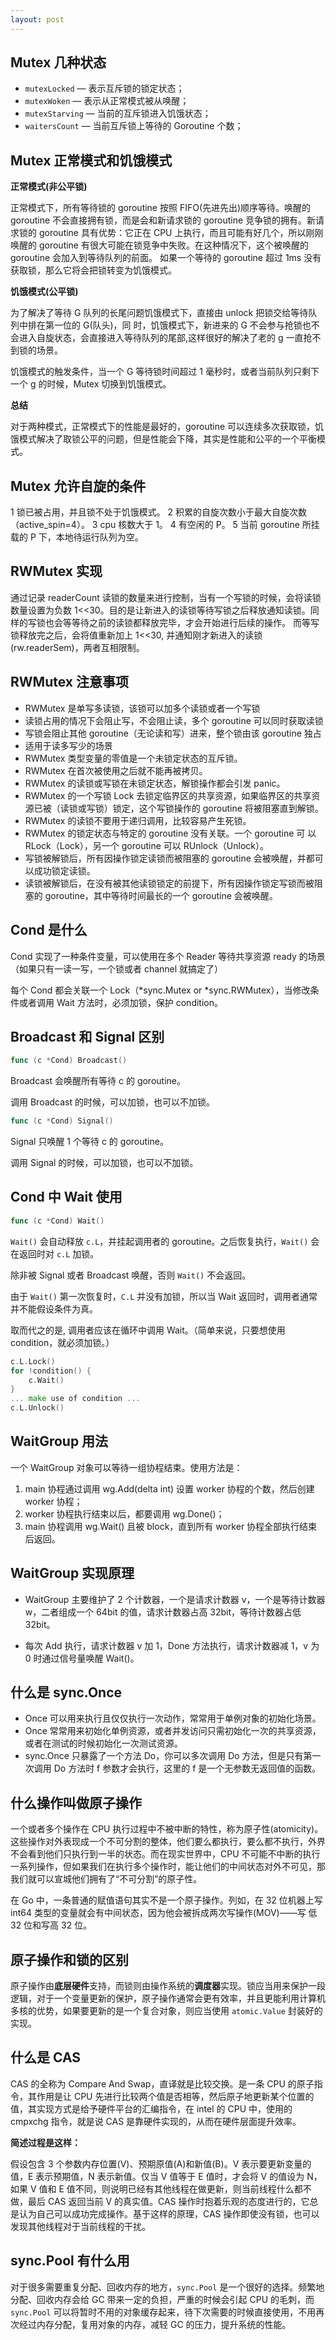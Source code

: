 ```yaml
---
layout: post
---
```


## Mutex 几种状态

* `mutexLocked` — 表示互斥锁的锁定状态；
* `mutexWoken` — 表示从正常模式被从唤醒；
* `mutexStarving` — 当前的互斥锁进入饥饿状态；
* `waitersCount` — 当前互斥锁上等待的 Goroutine 个数；

## Mutex 正常模式和饥饿模式

**正常模式(非公平锁)**

正常模式下，所有等待锁的 goroutine 按照 FIFO(先进先出)顺序等待。唤醒的 goroutine 不会直接拥有锁，而是会和新请求锁的 goroutine 竞争锁的拥有。新请求锁的 goroutine 具有优势：它正在 CPU 上执行，而且可能有好几个，所以刚刚唤醒的 goroutine 有很大可能在锁竞争中失败。在这种情况下，这个被唤醒的 goroutine 会加入到等待队列的前面。 如果一个等待的 goroutine 超过 1ms 没有获取锁，那么它将会把锁转变为饥饿模式。

**饥饿模式(公平锁)**

为了解决了等待 G 队列的长尾问题饥饿模式下，直接由 unlock 把锁交给等待队列中排在第一位的 G(队头)，同
时，饥饿模式下，新进来的 G 不会参与抢锁也不会进入自旋状态，会直接进入等待队列的尾部,这样很好的解决了老的 g 一直抢不到锁的场景。

饥饿模式的触发条件，当一个 G 等待锁时间超过 1 毫秒时，或者当前队列只剩下一个 g 的时候，Mutex 切换到饥饿模式。

**总结**

对于两种模式，正常模式下的性能是最好的，goroutine 可以连续多次获取锁，饥饿模式解决了取锁公平的问题，但是性能会下降，其实是性能和公平的一个平衡模式。

## Mutex 允许自旋的条件

1 锁已被占用，并且锁不处于饥饿模式。
2 积累的自旋次数小于最大自旋次数（active_spin=4）。
3 cpu 核数大于 1。
4 有空闲的 P。
5 当前 goroutine 所挂载的 P 下，本地待运行队列为空。

## RWMutex 实现

通过记录 readerCount 读锁的数量来进行控制，当有一个写锁的时候，会将读锁数量设置为负数 1<<30。目的是让新进入的读锁等待写锁之后释放通知读锁。同样的写锁也会等等待之前的读锁都释放完毕，才会开始进行后续的操作。 而等写锁释放完之后，会将值重新加上 1<<30, 并通知刚才新进入的读锁(rw.readerSem)，两者互相限制。 

##  RWMutex 注意事项

* RWMutex 是单写多读锁，该锁可以加多个读锁或者一个写锁
* 读锁占用的情况下会阻止写，不会阻止读，多个 goroutine 可以同时获取读锁
* 写锁会阻止其他 goroutine（无论读和写）进来，整个锁由该 goroutine 独占
* 适用于读多写少的场景
* RWMutex 类型变量的零值是一个未锁定状态的互斥锁。
* RWMutex 在首次被使用之后就不能再被拷贝。
* RWMutex 的读锁或写锁在未锁定状态，解锁操作都会引发 panic。 
* RWMutex 的一个写锁 Lock 去锁定临界区的共享资源，如果临界区的共享资源已被（读锁或写锁）锁定，这个写锁操作的 goroutine 将被阻塞直到解锁。
* RWMutex 的读锁不要用于递归调用，比较容易产生死锁。
* RWMutex 的锁定状态与特定的 goroutine 没有关联。一个 goroutine 可 以 RLock（Lock），另一个 goroutine 可以 RUnlock（Unlock）。
* 写锁被解锁后，所有因操作锁定读锁而被阻塞的 goroutine 会被唤醒，并都可以成功锁定读锁。
* 读锁被解锁后，在没有被其他读锁锁定的前提下，所有因操作锁定写锁而被阻塞的 goroutine，其中等待时间最长的一个 goroutine 会被唤醒。

## Cond 是什么

Cond 实现了一种条件变量，可以使用在多个 Reader 等待共享资源 ready 的场景（如果只有一读一写，一个锁或者 channel 就搞定了）

每个 Cond 都会关联一个 Lock（*sync.Mutex or *sync.RWMutex），当修改条件或者调用 Wait 方法时，必须加锁，保护 condition。

## Broadcast 和 Signal 区别

```go
func (c *Cond) Broadcast()
```

Broadcast 会唤醒所有等待 c 的 goroutine。

调用 Broadcast 的时候，可以加锁，也可以不加锁。

```go
func (c *Cond) Signal()
```

Signal 只唤醒 1 个等待 c 的 goroutine。

调用 Signal 的时候，可以加锁，也可以不加锁。

## Cond 中 Wait 使用

```go
func (c *Cond) Wait()
```

`Wait()` 会自动释放 `c.L`，并挂起调用者的 goroutine。之后恢复执行，`Wait()` 会在返回时对 `c.L` 加锁。

除非被 Signal 或者 Broadcast 唤醒，否则 `Wait()` 不会返回。

由于 `Wait()` 第一次恢复时，`C.L` 并没有加锁，所以当 Wait 返回时，调用者通常并不能假设条件为真。

取而代之的是, 调用者应该在循环中调用 Wait。（简单来说，只要想使用 condition，就必须加锁。）

```go
c.L.Lock()
for !condition() {
    c.Wait()
}
... make use of condition ...
c.L.Unlock()
```

## WaitGroup 用法

一个 WaitGroup 对象可以等待一组协程结束。使用方法是：

1. main 协程通过调用 wg.Add(delta int) 设置 worker 协程的个数，然后创建 worker 协程；
2. worker 协程执行结束以后，都要调用 wg.Done()；
3. main 协程调用 wg.Wait() 且被 block，直到所有 worker 协程全部执行结束后返回。

## WaitGroup 实现原理

* WaitGroup 主要维护了 2 个计数器，一个是请求计数器 v，一个是等待计数器 w，二者组成一个 64bit 的值，请求计数器占高 32bit，等待计数器占低 32bit。 

* 每次 Add 执行，请求计数器 v 加 1，Done 方法执行，请求计数器减 1，v 为 0 时通过信号量唤醒 Wait()。

## 什么是 sync.Once

* Once 可以用来执行且仅仅执行一次动作，常常用于单例对象的初始化场景。
* Once 常常用来初始化单例资源，或者并发访问只需初始化一次的共享资源，或者在测试的时候初始化一次测试资源。
* sync.Once 只暴露了一个方法 Do，你可以多次调用 Do 方法，但是只有第一次调用 Do 方法时 f 参数才会执行，这里的 f 是一个无参数无返回值的函数。

## 什么操作叫做原子操作

一个或者多个操作在 CPU 执行过程中不被中断的特性，称为原子性(atomicity)。这些操作对外表现成一个不可分割的整体，他们要么都执行，要么都不执行，外界不会看到他们只执行到一半的状态。而在现实世界中，CPU 不可能不中断的执行一系列操作，但如果我们在执行多个操作时，能让他们的中间状态对外不可见，那我们就可以宣城他们拥有了“不可分割”的原子性。

在 Go 中，一条普通的赋值语句其实不是一个原子操作。列如，在 32 位机器上写 int64 类型的变量就会有中间状态，因为他会被拆成两次写操作(MOV)——写 低 32 位和写高 32 位。

## 原子操作和锁的区别

原子操作由**底层硬件**支持，而锁则由操作系统的**调度器**实现。锁应当用来保护一段逻辑，对于一个变量更新的保护，原子操作通常会更有效率，并且更能利用计算机多核的优势，如果要更新的是一个复合对象，则应当使用 `atomic.Value` 封装好的实现。

## 什么是 CAS

CAS 的全称为 Compare And Swap，直译就是比较交换。是一条 CPU 的原子指令，其作用是让 CPU 先进行比较两个值是否相等，然后原子地更新某个位置的值，其实现方式是给予硬件平台的汇编指令，在 intel 的 CPU 中，使用的 cmpxchg 指令，就是说 CAS 是靠硬件实现的，从而在硬件层面提升效率。

**简述过程是这样：**

假设包含 3 个参数内存位置(V)、预期原值(A)和新值(B)。V 表示要更新变量的值，E 表示预期值，N 表示新值。仅当 V 值等于 E 值时，才会将 V 的值设为 N，如果 V 值和 E 值不同，则说明已经有其他线程在做更新，则当前线程什么都不做，最后 CAS 返回当前 V 的真实值。CAS 操作时抱着乐观的态度进行的，它总是认为自己可以成功完成操作。基于这样的原理，CAS 操作即使没有锁，也可以发现其他线程对于当前线程的干扰。

## sync.Pool 有什么用

对于很多需要重复分配、回收内存的地方，`sync.Pool` 是一个很好的选择。频繁地分配、回收内存会给 GC 带来一定的负担，严重的时候会引起 CPU 的毛刺，而 `sync.Pool` 可以将暂时不用的对象缓存起来，待下次需要的时候直接使用，不用再次经过内存分配，复用对象的内存，减轻 GC 的压力，提升系统的性能。